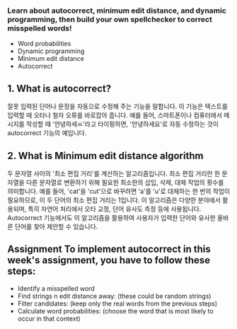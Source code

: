 ### Learn about autocorrect, minimum edit distance, and dynamic programming, then build your own spellchecker to correct misspelled words!

- Word probabilities
- Dynamic programming
- Minimum edit distance
- Autocorrect

## 1. What is autocorrect? 
잘못 입력된 단어나 문장을 자동으로 수정해 주는 기능을 말합니다.
이 기능은 텍스트를 입력할 때 오타나 철자 오류를 바로잡아 줍니다.
예를 들어, 스마트폰이나 컴퓨터에서 메시지를 작성할 때 '안녕하세ㅛ'라고 타이핑하면, '안녕하세요'로 자동 수정하는 것이 autocorrect 기능의 예입니다.

## 2. What is Minimum edit distance algorithm
두 문자열 사이의 '최소 편집 거리'를 계산하는 알고리즘입니다. 최소 편집 거리란 한 문자열을 다른 문자열로 변환하기 위해 필요한 최소한의 삽입, 삭제, 대체 작업의 횟수를 의미합니다. 예를 들어, 'cat'을 'cut'으로 바꾸려면 'a'를 'u'로 대체하는 한 번의 작업이 필요하므로, 이 두 단어의 최소 편집 거리는 1입니다.
이 알고리즘은 다양한 분야에서 활용되며, 특히 자연어 처리에서 오타 교정, 단어 유사도 측정 등에 사용됩니다. Autocorrect 기능에서도 이 알고리즘을 활용하여 사용자가 입력한 단어와 유사한 올바른 단어를 찾아 제안할 수 있습니다.

## Assignment To implement autocorrect in this week's assignment, you have to follow these steps: 

- Identify a misspelled word
- Find strings n edit distance away: (these could be random strings)
- Filter candidates: (keep only the real words from the previous steps)
- Calculate word probabilities: (choose the word that is most likely to occur in that context)

